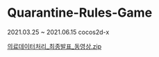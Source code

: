 # Quarantine-Rules-Game

2021.03.25 ~ 2021.06.15
cocos2d-x


[의료데이터처리_최종발표_동영상.zip](https://github.com/modifyingk/Quarantine-Rules-Game/files/11026878/9._._.zip)
